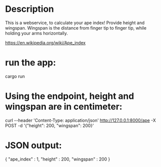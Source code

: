 # Description
This is a webservice, to calculate your ape index! Provide height and wingspan. Wingspan is the distance from finger tip to finger tip, while holding your arms horizontally.

https://en.wikipedia.org/wiki/Ape_index

# run the app:
cargo run

# Using the endpoint, height and wingspan are in centimeter:
curl --header 'Content-Type: application/json' http://127.0.0.1:8000/ape -X POST -d '{"height": 200, "wingspan": 200}'

# JSON output:
{
   "ape_index" : 1,
   "height" : 200,
   "wingspan" : 200
}
